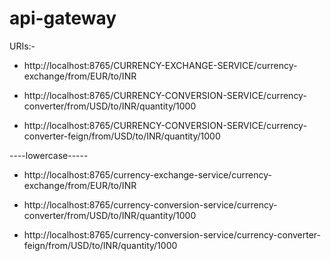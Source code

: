 # api-gateway


URIs:-

- http://localhost:8765/CURRENCY-EXCHANGE-SERVICE/currency-exchange/from/EUR/to/INR

- http://localhost:8765/CURRENCY-CONVERSION-SERVICE/currency-converter/from/USD/to/INR/quantity/1000

- http://localhost:8765/CURRENCY-CONVERSION-SERVICE/currency-converter-feign/from/USD/to/INR/quantity/1000

----lowercase-----

- http://localhost:8765/currency-exchange-service/currency-exchange/from/EUR/to/INR

- http://localhost:8765/currency-conversion-service/currency-converter/from/USD/to/INR/quantity/1000

- http://localhost:8765/currency-conversion-service/currency-converter-feign/from/USD/to/INR/quantity/1000